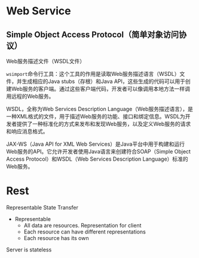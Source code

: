 # Web Service

## Simple Object Access Protocol（简单对象访问协议）

Web服务描述文件（WSDL文件）

`wsimport`命令行工具：这个工具的作用是读取Web服务描述语言（WSDL）文件，并生成相应的Java stubs（存根）和Java API，这些生成的代码可以用于创建Web服务的客户端。通过这些客户端代码，开发者可以像调用本地方法一样调用远程的Web服务。

WSDL，全称为Web Services Description Language（Web服务描述语言），是一种XML格式的文件，用于描述Web服务的功能、接口和绑定信息。WSDL为开发者提供了一种标准化的方式来发布和发现Web服务，以及定义Web服务的请求和响应消息格式。

JAX-WS（Java API for XML Web Services）是Java平台中用于构建和运行Web服务的API。它允许开发者使用Java语言来创建符合SOAP（Simple Object Access Protocol）和WSDL（Web Services Description Language）标准的Web服务。

# Rest

Representable State Transfer

+ Representable
	+ All data are resources. Representation for client
	+ Each resource can have different representations
	+ Each resource has its own 

Server is stateless
